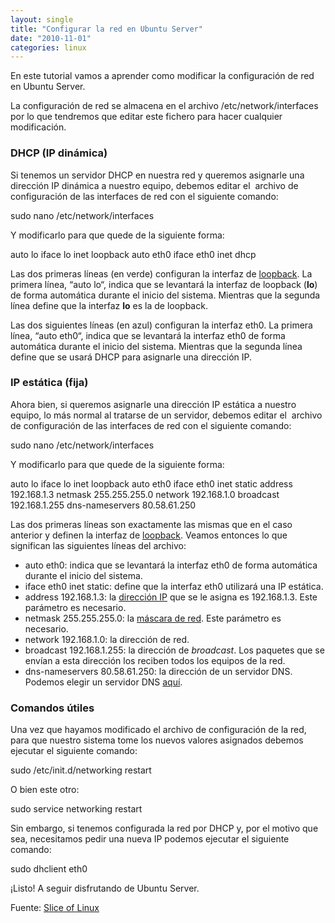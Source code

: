```yaml
---
layout: single
title: "Configurar la red en Ubuntu Server"
date: "2010-11-01"
categories: linux
---
```


En este tutorial vamos a aprender como modificar la configuración de red en Ubuntu Server.

La configuración de red se almacena en el archivo /etc/network/interfaces por lo que tendremos que editar este fichero para hacer cualquier modificación.

### DHCP (IP dinámica)

Si tenemos un servidor DHCP en nuestra red y queremos asignarle una dirección IP dinámica a nuestro equipo, debemos editar el  archivo de configuración de las interfaces de red con el siguiente comando:

sudo nano /etc/network/interfaces

Y modificarlo para que quede de la siguiente forma:

auto lo
iface lo inet loopback
auto eth0
iface eth0 inet dhcp

Las dos primeras líneas (en verde) configuran la interfaz de [loopback](https://es.wikipedia.org/wiki/Loopback "Loopback en la Wikipedia"). La primera línea, “auto lo“, indica que se levantará la interfaz de loopback (**lo**) de forma automática durante el inicio del sistema. Mientras que la segunda línea define que la interfaz **lo** es la de loopback.

Las dos siguientes líneas (en azul) configuran la interfaz eth0. La primera línea, “auto eth0“, indica que se levantará la interfaz eth0 de forma automática durante el inicio del sistema. Mientras que la segunda línea define que se usará DHCP para asignarle una dirección IP.

### IP estática (fija)

Ahora bien, si queremos asignarle una dirección IP estática a nuestro equipo, lo más normal al tratarse de un servidor, debemos editar el  archivo de configuración de las interfaces de red con el siguiente comando:

sudo nano /etc/network/interfaces

Y modificarlo para que quede de la siguiente forma:

auto lo
iface lo inet loopback
auto eth0
iface eth0 inet static
address 192.168.1.3
netmask 255.255.255.0
network 192.168.1.0
broadcast 192.168.1.255
dns-nameservers 80.58.61.250

Las dos primeras líneas son exactamente las mismas que en el caso anterior y definen la interfaz de [loopback](https://es.wikipedia.org/wiki/Loopback "Loopback en la Wikipedia"). Veamos entonces lo que significan las siguientes líneas del archivo:

- auto eth0: indica que se levantará la interfaz eth0 de forma automática durante el inicio del sistema.
- iface eth0 inet static: define que la interfaz eth0 utilizará una IP estática.
- address 192.168.1.3: la [dirección IP](https://es.wikipedia.org/wiki/Direcci%C3%B3n_IP "Dirección IP en la Wikipedia") que se le asigna es 192.168.1.3. Este parámetro es necesario.
- netmask 255.255.255.0: la [máscara de red](https://es.wikipedia.org/wiki/M%C3%A1scara_de_red "Máscara de red en la Wikipedia"). Este parámetro es necesario.
- network 192.168.1.0: la dirección de red.
- broadcast 192.168.1.255: la dirección de _broadcast_. Los paquetes que se envían a esta dirección los reciben todos los equipos de la red.
- dns-nameservers 80.58.61.250: la dirección de un servidor DNS. Podemos elegir un servidor DNS [aquí](https://www.adslayuda.com/index.php?module=FSDns&order=info "DNS de las operadoras").

### Comandos útiles

Una vez que hayamos modificado el archivo de configuración de la red, para que nuestro sistema tome los nuevos valores asignados debemos ejecutar el siguiente comando:

sudo /etc/init.d/networking restart

O bien este otro:

sudo service networking restart

Sin embargo, si tenemos configurada la red por DHCP y, por el motivo que sea, necesitamos pedir una nueva IP podemos ejecutar el siguiente comando:

sudo dhclient eth0

¡Listo! A seguir disfrutando de Ubuntu Server.

Fuente: [Slice of Linux](https://sliceoflinux.com/2009/09/01/configurar-la-red-en-ubuntu-server)
